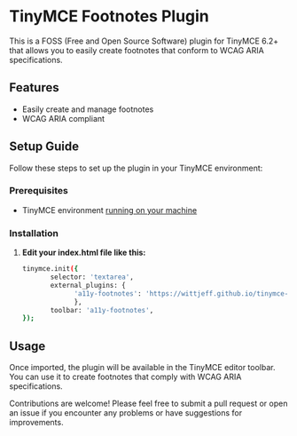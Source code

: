 # TinyMCE Footnotes Plugin

This is a FOSS (Free and Open Source Software) plugin for TinyMCE 6.2+ that allows you to easily create footnotes that conform to WCAG ARIA specifications.

## Features

- Easily create and manage footnotes
- WCAG ARIA compliant

## Setup Guide

Follow these steps to set up the plugin in your TinyMCE environment:

### Prerequisites

- TinyMCE environment [running on your machine](https://www.tiny.cloud/docs/tinymce/latest/installation/)

### Installation

1. **Edit your index.html file like this:**

   ```bash
   tinymce.init({
          selector: 'textarea',
          external_plugins: {
                'a11y-footnotes': 'https://wittjeff.github.io/tinymce-accessible-footnotes-plugin/a11y-footnotes/scratch/compiled/plugin.min.js',
                },
          toolbar: 'a11y-footnotes',
   });

## Usage
Once imported, the plugin will be available in the TinyMCE editor toolbar. You can use it to create footnotes that comply with WCAG ARIA specifications.


Contributions are welcome! Please feel free to submit a pull request or open an issue if you encounter any problems or have suggestions for improvements.
